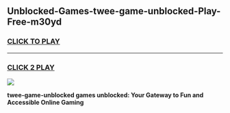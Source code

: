 
## Unblocked-Games-twee-game-unblocked-Play-Free-m30yd
<h3>
<a href="https://premium76.site?title=twee-game-unblocked&ref=10A">CLICK TO PLAY</a></h3>
<hr>

<h3>
<a href="https://premium76.site?title=twee-game-unblocked&ref=10A">CLICK 2 PLAY</a>
  
</h3>

<a href="https://premium76.site?title=twee-game-unblocked&ref=10A"><img src="https://clearcache.store/games.png"></a>


**twee-game-unblocked games unblocked: Your Gateway to Fun and Accessible Online Gaming**
